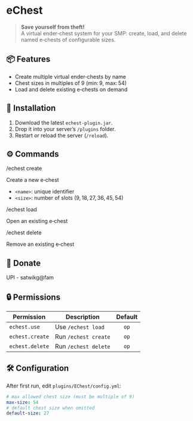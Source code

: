 # eChest

> **Save yourself from theft!**  
> A virtual ender‑chest system for your SMP: create, load, and delete named e‑chests of configurable sizes.

## 📦 Features
- Create multiple virtual ender‑chests by name  
- Chest sizes in multiples of 9 (min: 9, max: 54)  
- Load and delete existing e‑chests on demand  

## 🚀 Installation
1. Download the latest `echest-plugin.jar`.  
2. Drop it into your server’s `/plugins` folder.  
3. Restart or reload the server (`/reload`).

## ⚙️ Commands

/echest create <name> <size>

Create a new e‑chest  
- `<name>`: unique identifier  
- `<size>`: number of slots (9, 18, 27, 36, 45, 54)

/echest load <name>

Open an existing e‑chest

/echest delete <name>

Remove an existing e‑chest

## 🤝 Donate
UPI - satwikg@fam

## 🔒 Permissions
| Permission                | Description                   | Default |
|---------------------------|-------------------------------|:-------:|
| `echest.use`              | Use `/echest load`            | `op`    |
| `echest.create`           | Run `/echest create`          | `op`    |
| `echest.delete`           | Run `/echest delete`          | `op`    |

## 🛠️ Configuration
After first run, edit `plugins/EChest/config.yml`:
```yaml
# max allowed chest size (must be multiple of 9)
max-size: 54
# default chest size when omitted
default-size: 27
